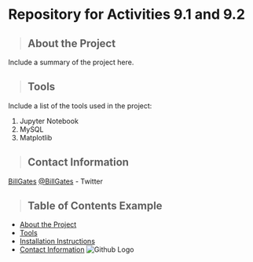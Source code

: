 # Repository for Activities 9.1 and 9.2
<a class="anchor" id="about the project"></a>
>## About the Project
Include a summary of the project here.
<a class="anchor" id="tools"></a>

>## Tools
Include a list of the tools used in the project:
1. Jupyter Notebook
2. MySQL
3. Matplotlib
<a class="anchor" id="contact"></a>

>## Contact Information
[BillGates](https://www.linkedin.com/in/williamhgates/detail/recent-activity/posts/)
[@BillGates](https://twitter.com/BillGates) - Twitter

>## Table of Contents Example
* [About the Project](#about_the_project)
* [Tools](#tools)
* [Installation Instructions](#installation_instructions)
* [Contact Information](#contact)
![Github Logo](https://github.githubassets.com/images/modules/logos_page/Octocat.png "Github logo - markdown")